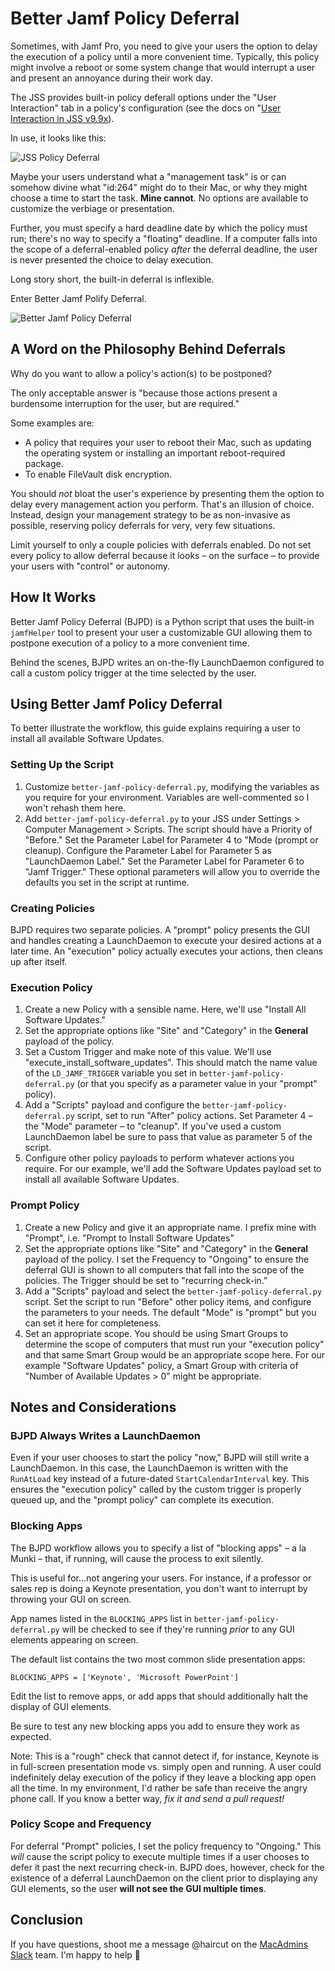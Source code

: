 # Better Jamf Policy Deferral

Sometimes, with Jamf Pro, you need to give your users the option to delay the
execution of a policy until a more convenient time. Typically, this policy might
involve a reboot or some system change that would interrupt a user and present an
annoyance during their work day.

The JSS provides built-in policy deferall options under the "User Interaction"
tab in a policy's configuration (see the docs on "[User Interaction in JSS v9.9x](http://docs.jamf.com/9.9/casper-suite/administrator-guide/User_Interaction.html)).

In use, it looks like this:

![JSS Policy Deferral](https://haircut.keybase.pub/github/better-jamf-policy-deferral/management-task.png)

Maybe your users understand what a "management task" is or can somehow divine
what "id:264" might do to their Mac, or why they might choose a time to start
the task. **Mine cannot**. No options are available to customize the verbiage
or presentation. 

Further, you must specify a hard deadline date by which the policy must run; 
there's no way to specify a "floating" deadline. If a computer falls into the 
scope of a deferral-enabled policy _after_ the deferral deadline, the user is
never presented the choice to delay execution.

Long story short, the built-in deferral is inflexible.

Enter Better Jamf Polify Deferral.

![Better Jamf Policy Deferral](https://haircut.keybase.pub/github/better-jamf-policy-deferral/better-policy-deferment.gif)

## A Word on the Philosophy Behind Deferrals

Why do you want to allow a policy's action(s) to be postponed?

The only acceptable answer is "because those actions present a burdensome
interruption for the user, but are required."

Some examples are:

- A policy that requires your user to reboot their Mac, such as updating the 
  operating system or installing an important reboot-required package.
- To enable FileVault disk encryption.

You should _not_ bloat the user's experience by presenting them the option to 
delay every management action you perform. That's an illusion of choice. Instead,
design your management strategy to be as non-invasive as possible, reserving
policy deferrals for very, very few situations.

Limit yourself to only a couple policies with deferrals enabled. Do not set every
policy to allow deferral because it looks – on the surface – to provide your users
with "control" or autonomy.

## How It Works

Better Jamf Policy Deferral (BJPD) is a Python script that uses the built-in `jamfHelper`
tool to present your user a customizable GUI allowing them to postpone execution
of a policy to a more convenient time.

Behind the scenes, BJPD writes an on-the-fly LaunchDaemon configured to call a
custom policy trigger at the time selected by the user.

## Using Better Jamf Policy Deferral

To better illustrate the workflow, this guide explains requiring a user to install
all available Software Updates.

### Setting Up the Script

1. Customize `better-jamf-policy-deferral.py`, modifying the variables as you
   require for your environment. Variables are well-commented so I won't rehash
   them here. 
2. Add `better-jamf-policy-deferral.py` to your JSS under Settings > Computer 
   Management > Scripts. The script should have a Priority of "Before." Set the
   Parameter Label for Parameter 4 to "Mode (prompt or cleanup).
   Configure the Parameter Label for Parameter 5 as "LaunchDaemon Label." Set 
   the Parameter Label for Parameter 6 to "Jamf Trigger." These optional 
   parameters will allow you to override the defaults you set in the script at
   runtime.

### Creating Policies

BJPD requires two separate policies. A "prompt" policy presents the GUI and handles
creating a LaunchDaemon to execute your desired actions at a later time. An
"execution" policy actually executes your actions, then cleans up after itself.

### Execution Policy

1. Create a new Policy with a sensible name. Here, we'll use "Install All Software
   Updates."
2. Set the appropriate options like "Site" and "Category" in the **General** payload
   of the policy.
3. Set a Custom Trigger and make note of this value. We'll use "execute_install_software_updates".
   This should match the name value of the `LD_JAMF_TRIGGER` variable you set in
   `better-jamf-policy-deferral.py` (or that you specify as a parameter value in
   your "prompt" policy).
4. Add a "Scripts" payload and configure the `better-jamf-policy-deferral.py`
   script, set to run "After" policy actions. Set Parameter 4 – the "Mode" 
   parameter – to "cleanup". If you've used a custom LaunchDaemon
   label be sure to pass that value as parameter 5 of the script.
5. Configure other policy payloads to perform whatever actions you require. For
   our example, we'll add the Software Updates payload set to install all 
   available Software Updates. 


### Prompt Policy

1. Create a new Policy and give it an appropriate name. I prefix mine with "Prompt", 
   i.e. "Prompt to Install Software Updates"
2. Set the appropriate options like "Site" and "Category" in the **General** payload
   of the policy. I set the Frequency to "Ongoing" to ensure the deferral GUI is
   shown to all computers that fall into the scope of the policies. The Trigger
   should be set to "recurring check-in."
3. Add a "Scripts" payload and select the `better-jamf-policy-deferral.py` script.
   Set the script to run "Before" other policy items, and configure the parameters
   to your needs. The default "Mode" is "prompt" but you can set it here for
   completeness.
4. Set an appropriate scope. You should be using Smart Groups to determine the 
   scope of computers that must run your "execution policy" and that same Smart
   Group would be an appropriate scope here. For our example "Software Updates"
   policy, a Smart Group with criteria of "Number of Available Updates > 0" 
   might be appropriate.

## Notes and Considerations

### BJPD Always Writes a LaunchDaemon

Even if your user chooses to start the policy "now," BJPD will still write a 
LaunchDaemon. In this case, the LaunchDaemon is written with the `RunAtLoad`
key instead of a future-dated `StartCalendarInterval` key. This ensures the
"execution policy" called by the custom trigger is properly queued up, and the
"prompt policy" can complete its execution.

### Blocking Apps
The BJPD workflow allows you to specify a list of "blocking apps" – a la Munki – 
that, if running, will cause the process to exit silently.

This is useful for...not angering your users. For instance, if a professor or
sales rep is doing a Keynote presentation, you don't want to interrupt by 
throwing your GUI on screen.

App names listed in the `BLOCKING_APPS` list in `better-jamf-policy-deferral.py`
will be checked to see if they're running _prior_ to any GUI elements appearing
on screen.

The default list contains the two most common slide presentation apps:

`BLOCKING_APPS = ['Keynote', 'Microsoft PowerPoint']`

Edit the list to remove apps, or add apps that should additionally halt the
display of GUI elements.

Be sure to test any new blocking apps you add to ensure they work as expected.

Note: This is a "rough" check that cannot detect if, for instance, Keynote is in
full-screen presentation mode vs. simply open and running. A user could indefinitely
delay execution of the policy if they leave a blocking app open all the time.
In my environment, I'd rather be safe than receive the angry phone call. If you
know a better way, _fix it and send a pull request!_

### Policy Scope and Frequency

For deferral "Prompt" policies, I set the policy frequency to "Ongoing." This
_will_ cause the script policy to execute multiple times if a user chooses to 
defer it past the next recurring check-in. BJPD does, however, check for the
existence of a deferral LaunchDaemon on the client prior to displaying any GUI
elements, so the user **will not see the GUI multiple times**.

## Conclusion

If you have questions, shoot me a message @haircut on the [MacAdmins Slack](https://macadmins.slack.com)
team. I'm happy to help :hamburger: